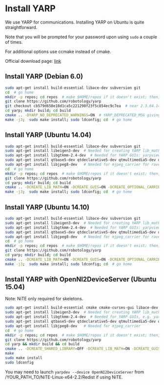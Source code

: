 # Install YARP

We use YARP for communications. Installing YARP on Ubuntu is quite straightforward.

Note that you will be prompted for your password upon using `sudo` a couple of times. 

For additional options use ccmake instead of cmake.

Official download page: [link](http://www.yarp.it/) 

## Install YARP (Debian 6.0)

```bash
sudo apt-get install build-essential libace-dev subversion git
cd  # go home
mkdir -p repos; cd repos  # make $HOME/repos if it doesn't exist; then, enter it
git clone https://github.com/robotology/yarp
git checkout cb579d658e18d1ca5c221298f23f5c854ec9c7ea  # near 2.3.64.14
cd yarp; mkdir build; cd build
cmake .. -DYARP_NO_DEPRECATED_WARNINGS=ON  # YARP_DEPRECATED_MSG giving errors as of 01/2017
make -j3;  sudo make install; sudo ldconfig; cd  # go home
```

## Install YARP (Ubuntu 14.04)

```bash
sudo apt-get install build-essential libace-dev subversion git
sudo apt-get install libeigen3-dev  # Needed for creating YARP lib_math we use for kinematics
sudo apt-get install libgtkmm-2.4-dev  # Needed for YARP GUIs: yarpview, gyarpmanager
sudo apt-get install qtbase5-dev qtdeclarative5-dev qtmultimedia5-dev qtdeclarative5-qtquick2-plugin qtdeclarative5-window-plugin qtdeclarative5-qtmultimedia-plugin qtdeclarative5-controls-plugin qtdeclarative5-dialogs-plugin libqt5svg5
sudo apt-get install libjpeg8-dev   # Needed for mjpeg_carrier for ravebot cam on web
cd  # go home
mkdir -p repos; cd repos  # make $HOME/repos if it doesn't exist; then, enter it
git clone https://github.com/robotology/yarp
cd yarp; mkdir build; cd build
cmake .. -DCREATE_LIB_MATH=ON -DCREATE_GUIS=ON -DCREATE_OPTIONAL_CARRIERS=ON -DENABLE_yarpcar_mjpeg_carrier=ON
make -j3;  sudo make install; sudo ldconfig; cd  # go home
```

## Install YARP (Ubuntu 14.10)

```bash
sudo apt-get install build-essential libace-dev subversion git
sudo apt-get install libeigen3-dev  # Needed for creating YARP lib_math we use for kinematics
sudo apt-get install libgtkmm-2.4-dev  # Needed for YARP GUIs: yarpview, gyarpmanager
sudo apt-get install qtbase5-dev qtdeclarative5-dev qtmultimedia5-dev qtdeclarative5-qtquick2-plugin qtdeclarative5-window-plugin qtdeclarative5-qtmultimedia-plugin qtdeclarative5-controls-plugin qtdeclarative5-dialogs-plugin libqt5svg5
sudo apt-get install libjpeg8-dev   # Needed for mjpeg_carrier for ravebot cam on web
cd  # go home
mkdir -p repos; cd repos  # make $HOME/repos if it doesn't exist; then, enter it
git clone https://github.com/robotology/yarp
cd yarp; mkdir build; cd build
cmake .. -DCREATE_LIB_MATH=ON -DCREATE_GUIS=ON -DCREATE_OPTIONAL_CARRIERS=ON -DENABLE_yarpcar_mjpeg_carrier=ON
make -j3;  sudo make install; sudo ldconfig; cd  # go home
```

## Install YARP with OpenNI2DeviceServer (Ubuntu 15.04)

Note: NiTE only required for skeletons.

```bash
sudo apt-get install build-essential cmake cmake-curses-gui libace-dev
sudo apt-get install libeigen3-dev  # Needed for creating YARP lib_math
sudo apt-get install libgtkmm-2.4-dev  # Needed for YARP GUIs, e.g. yarpview
sudo apt-get install qtbase5-dev qtdeclarative5-dev qtmultimedia5-dev qtdeclarative5-qtquick2-plugin qtdeclarative5-window-plugin qtdeclarative5-qtmultimedia-plugin qtdeclarative5-controls-plugin qtdeclarative5-dialogs-plugin libqt5svg5
sudo apt-get install libjpeg8-dev   # Needed for mjpeg_carrier
cd  # go home
mkdir -p repos; cd repos  # make $HOME/repos if it doesn't exist; then, enter it
git clone https://github.com/robotology/yarp
cd yarp && mkdir build && cd build
cmake .. -DCREATE_SHARED_LIBRARY=OFF -DCREATE_LIB_MATH=ON -DCREATE_GUIS=ON -DCREATE_OPTIONAL_CARRIERS=ON -DENABLE_yarpcar_mjpeg_carrier=ON -DCREATE_DEVICE_LIBRARY_MODULES=ON -DENABLE_yarpmod_OpenNI2DeviceServer=ON -DOPENNI2_INCLUDE_LOCAL=/usr/local/include/OpenNI2/ -DOPENNI2_LIBRARY=/usr/local/lib/libOpenNI2.so -DNITE2_INCLUDE_LOCAL=/usr/local/include/NiTE-Linux-x64-2.2 -DNITE2_LIBRARY=/usr/local/lib/libNiTE2.so
make
sudo make install
sudo ldconfig
```

You may need to launch `yarpdev --device OpenNI2DeviceServer` from /YOUR_PATH_TO/NiTE-Linux-x64-2.2/Redist if using NiTE.

